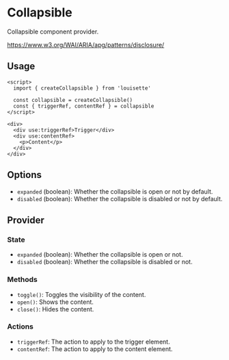 # Collapsible

Collapsible component provider.

https://www.w3.org/WAI/ARIA/apg/patterns/disclosure/

## Usage

```svelte
<script>
  import { createCollapsible } from 'louisette'

  const collapsible = createCollapsible()
  const { triggerRef, contentRef } = collapsible
</script>

<div>
  <div use:triggerRef>Trigger</div>
  <div use:contentRef>
    <p>Content</p>
  </div>
</div>
```

## Options

- `expanded` (boolean): Whether the collapsible is open or not by default.
- `disabled` (boolean): Whether the collapsible is disabled or not by default.

## Provider

### State

- `expanded` (boolean): Whether the collapsible is open or not.
- `disabled` (boolean): Whether the collapsible is disabled or not.

### Methods

- `toggle()`: Toggles the visibility of the content.
- `open()`: Shows the content.
- `close()`: Hides the content.

### Actions

- `triggerRef`: The action to apply to the trigger element.
- `contentRef`: The action to apply to the content element.
